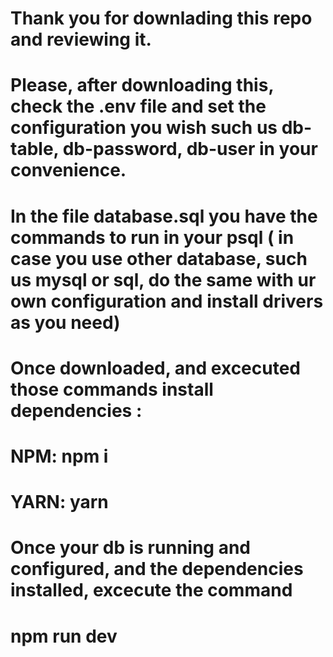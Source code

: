 # Thank you for downlading this repo and reviewing it.
# Please, after downloading this, check the .env file and set the configuration you wish such us db-table, db-password, db-user in your convenience.
# In the file database.sql you have the commands to run in your psql ( in case you use other database, such us mysql or sql, do the same with ur own configuration and install drivers as you need)

# Once downloaded, and excecuted those commands install dependencies :
# NPM: npm i
# YARN: yarn

# Once your db is running and configured, and the dependencies installed, excecute the command
# npm run dev

